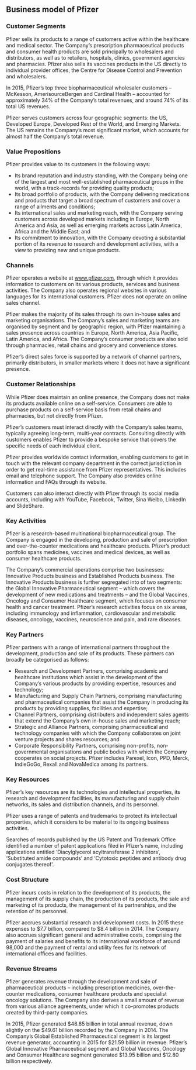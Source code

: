 Business model of Pfizer
------------------------

 ### Customer Segments

 Pfizer sells its products to a range of customers active within the healthcare and medical sector. The Company’s prescription pharmaceutical products and consumer health products are sold principally to wholesalers and distributors, as well as to retailers, hospitals, clinics, government agencies and pharmacies. Pfizer also sells its vaccines products in the US directly to individual provider offices, the Centre for Disease Control and Prevention and wholesalers.

 In 2015, Pfizer’s top three biopharmaceutical wholesaler customers – McKesson, AmerisourceBergen and Cardinal Health – accounted for approximately 34% of the Company’s total revenues, and around 74% of its total US revenues.

 Pfizer serves customers across four geographic segments: the US, Developed Europe, Developed Rest of the World, and Emerging Markets. The US remains the Company’s most significant market, which accounts for almost half the Company’s total revenue.

 ### Value Propositions

 Pfizer provides value to its customers in the following ways:

  * Its brand reputation and industry standing, with the Company being one of the largest and most well-established pharmaceutical groups in the world, with a track-records for providing quality products;
 * Its broad portfolio of products, with the Company delivering medications and products that target a broad spectrum of customers and cover a range of ailments and conditions;
 * Its international sales and marketing reach, with the Company serving customers across developed markets including in Europe, North America and Asia, as well as emerging markets across Latin America, Africa and the Middle East; and
 * Its commitment to innovation, with the Company devoting a substantial portion of its revenue to research and development activities, with a view to providing new and unique products.
  ### Channels

 Pfizer operates a website at www.pfizer.com, through which it provides information to customers on its various products, services and business activities. The Company also operates regional websites in various languages for its international customers. Pfizer does not operate an online sales channel.

 Pfizer makes the majority of its sales through its own in-house sales and marketing organisations. The Company’s sales and marketing teams are organised by segment and by geographic region, with Pfizer maintaining a sales presence across countries in Europe, North America, Asia Pacific, Latin America, and Africa. The Company’s consumer products are also sold through pharmacies, retail chains and grocery and convenience stores.

 Pfizer’s direct sales force is supported by a network of channel partners, primarily distributors, in smaller markets where it does not have a significant presence.

 ### Customer Relationships

 While Pfizer does maintain an online presence, the Company does not make its products available online on a self-service. Consumers are able to purchase products on a self-service basis from retail chains and pharmacies, but not directly from Pfizer.

 Pfizer’s customers must interact directly with the Company’s sales teams, typically agreeing long-term, multi-year contracts. Consulting directly with customers enables Pfizer to provide a bespoke service that covers the specific needs of each individual client.

 Pfizer provides worldwide contact information, enabling customers to get in touch with the relevant company department in the correct jurisdiction in order to get real-time assistance from Pfizer representatives. This includes email and telephone support. The Company also provides online information and FAQs through its website.

 Customers can also interact directly with Pfizer through its social media accounts, including with YouTube, Facebook, Twitter, Sina Weibo, LinkedIn and SlideShare.

 ### Key Activities

 Pfizer is a research-based multinational biopharmaceutical group. The Company is engaged in the developing, production and sale of prescription and over-the-counter medications and healthcare products. Pfizer’s product portfolio spans medicines, vaccines and medical devices, as well as consumer healthcare products.

 The Company’s commercial operations comprise two businesses: Innovative Products business and Established Products business. The Innovative Products business is further segregated into of two segments: the Global Innovative Pharmaceutical segment – which covers the development of new medications and treatments – and the Global Vaccines, Oncology and Consumer Healthcare segment, which focuses on consumer health and cancer treatment. Pfizer’s research activities focus on six areas, including immunology and inflammation, cardiovascular and metabolic diseases, oncology, vaccines, neuroscience and pain, and rare diseases.

 ### Key Partners

 Pfizer partners with a range of international partners throughout the development, production and sale of its products. These partners can broadly be categorised as follows:

  * Research and Development Partners, comprising academic and healthcare institutions which assist in the development of the Company’s various products by providing expertise, resources and technology;
 * Manufacturing and Supply Chain Partners, comprising manufacturing and pharmaceutical companies that assist the Company in producing its products by providing supplies, facilities and expertise;
 * Channel Partners, comprising distributers and independent sales agents that extend the Company’s own in-house sales and marketing reach;
 * Strategic and Alliance Partners, comprising pharmaceutical and technology companies with which the Company collaborates on joint venture projects and shares resources; and
 * Corporate Responsibility Partners, comprising non-profits, non-governmental organisations and public bodies with which the Company cooperates on social projects.
  Pfizer includes Parexel, Icon, PPD, Merck, IndieGoGo, Rexall and NovaMedica among its partners.

 ### Key Resources

 Pfizer’s key resources are its technologies and intellectual properties, its research and development facilities, its manufacturing and supply chain networks, its sales and distribution channels, and its personnel.

 Pfizer uses a range of patents and trademarks to protect its intellectual properties, which it considers to be material to its ongoing business activities.

 Searches of records published by the US Patent and Trademark Office identified a number of patent applications filed in Pfizer’s name, including applications entitled ‘Diacylglycerol acyltransferase 2 inhibitors’, ‘Substituted amide compounds’ and ‘Cytotoxic peptides and antibody drug conjugates thereof’.

 ### Cost Structure

 Pfizer incurs costs in relation to the development of its products, the management of its supply chain, the production of its products, the sale and marketing of its products, the management of its partnerships, and the retention of its personnel.

 Pfizer accrues substantial research and development costs. In 2015 these expenses to $7.7 billion, compared to $8.4 billion in 2014. The Company also accrues significant general and administrative costs, comprising the payment of salaries and benefits to its international workforce of around 98,000 and the payment of rental and utility fees for its network of international offices and facilities.

 ### Revenue Streams

 Pfizer generates revenue through the development and sale of pharmaceutical products – including prescription medicines, over-the-counter medications, consumer healthcare products and specialist oncology solutions. The Company also derives a small amount of revenue from various alliance agreements, under which it co-promotes products created by third-party companies.

 In 2015, Pfizer generated $48.85 billion in total annual revenue, down slightly on the $49.61 billion recorded by the Company in 2014. The Company’s Global Established Pharmaceutical segment is its largest revenue generator, accounting in 2015 for $21.59 billion in revenue. Pfizer’s Global Innovative Pharmaceutical segment and Global Vaccines, Oncology and Consumer Healthcare segment generated $13.95 billion and $12.80 billion respectively.
